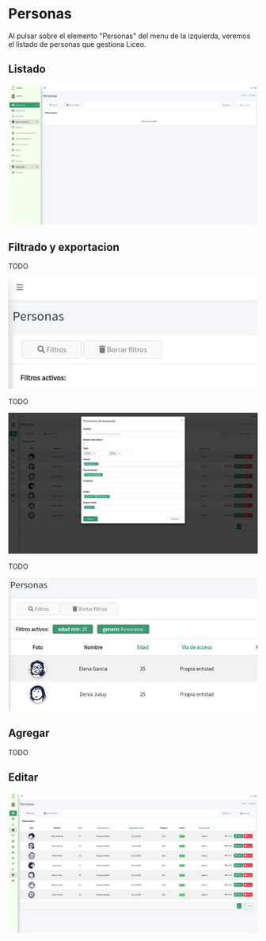 # Personas

Al pulsar sobre el elemento "Personas" del menu de la izquierda, veremos el listado de personas que gestiona Liceo.

## Listado

![Listado](/guide/personas_listado_empty.png)

## Filtrado y exportacion

TODO

![Filtros](/guide/personas_listado_filtros_boton.png)

TODO

![Listado](/guide/personas_filtros_modal.png)

TODO

![Listado](/guide/personas_filtros_tags.png)

## Agregar 

TODO

## Editar

![Listado](/guide/personas_listado.png)